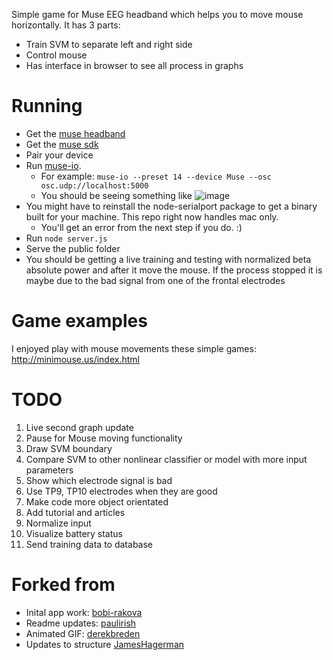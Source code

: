 Simple game for Muse EEG headband which helps you to move mouse horizontally.
It has 3 parts: 
* Train SVM to separate left and right side
* Control mouse
* Has interface in browser to see all process in graphs

# Running

* Get the [muse headband](http://www.choosemuse.com/)
* Get the [muse sdk](https://sites.google.com/a/interaxon.ca/muse-developer-site/download/macos-install---sdk-v2-2)
* Pair your device
* Run [muse-io](https://sites.google.com/a/interaxon.ca/muse-developer-site/museio/tutorial). 
  * For example: `muse-io --preset 14 --device Muse --osc osc.udp://localhost:5000` 
  * You should be seeing something like ![image](https://cloud.githubusercontent.com/assets/39191/4486860/32465e9c-49ee-11e4-83ee-13d7e8611cf7.png)
* You might have to reinstall the node-serialport package to get a binary built for your machine. This repo right now handles mac only. 
  * You'll get an error from the next step if you do. :)
* Run `node server.js`
* Serve the public folder
* You should be getting a live training and testing with normalized beta absolute power and after it move the mouse.
If the process stopped it is maybe due to the bad signal from one of the frontal electrodes  

# Game examples
I enjoyed play with mouse movements these simple games: 
http://minimouse.us/index.html

# TODO
1. Live second graph update
2. Pause for Mouse moving functionality
3. Draw SVM boundary
4. Compare SVM to other nonlinear classifier or model with more input parameters
5. Show which electrode signal is bad
6. Use TP9, TP10 electrodes when they are good
7. Make code more object orientated
8. Add tutorial and articles
9. Normalize input
10. Visualize battery status
11. Send training data to database


# Forked from

- Inital app work: [bobi-rakova](https://github.com/bobi-rakova/muse)
- Readme updates: [paulirish](https://github.com/paulirish/muse-node)
- Animated GIF: [derekbreden](https://github.com/derekbreden/muse-node)
- Updates to structure [JamesHagerman](https://github.com/JamesHagerman/muse-node)
